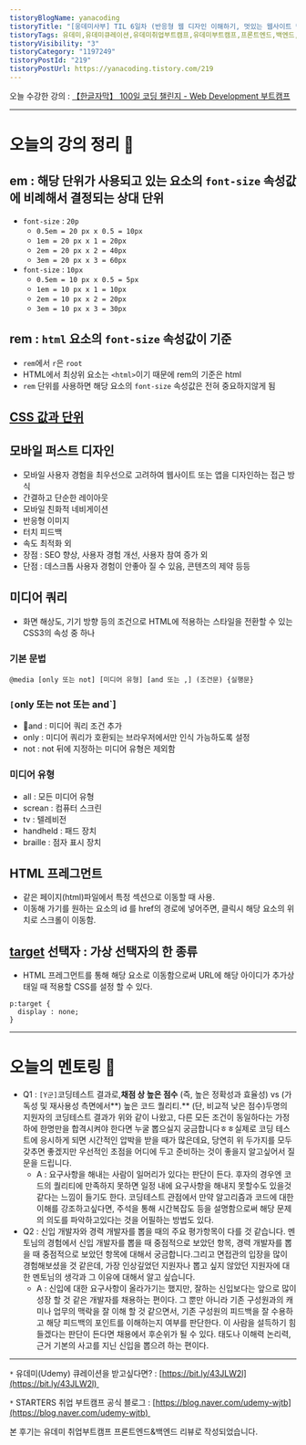 ```yaml
---
tistoryBlogName: yanacoding
tistoryTitle: "[웅데미사부] TIL 6일차 (반응형 웹 디자인 이해하기, 멋있는 웹사이트 만들기)"
tistoryTags: 유데미,유데미큐레이션,유데미취업부트캠프,유데미부트캠프,프론트엔드,백엔드,개발부트캠프
tistoryVisibility: "3"
tistoryCategory: "1197249"
tistoryPostId: "219"
tistoryPostUrl: https://yanacoding.tistory.com/219
---
```


오늘 수강한 강의 : [ 【한글자막】 100일 코딩 챌린지 - Web Development 부트캠프](https://www.udemy.com/course/100-2022-web-development/?utm_source=adwords&utm_medium=udemyads&utm_campaign=WebDevelopment_Search_la.KR_cc.KR&utm_term=_._ag_153638105748_._ad_644611295653_._kw__._de_c_._dm__._pl__._ti_dsa-1939216851836_._li_1009871_._pd__._&matchtype=&gad_source=1&gclid=CjwKCAiA-P-rBhBEEiwAQEXhH8I5AFNq9-SbeYPmP5uwMpj7SzsS-tWDZ-KBEI9inPiFi4XJTAO19hoCjtEQAvD_BwE)

---
# 오늘의 강의 정리 📗

## em : 해당 단위가 사용되고 있는 요소의 `font-size` 속성값에 비례해서 결정되는 상대 단위
- `font-size` : `20p`
	- `0.5em = 20 px x 0.5 = 10px`
	- `1em = 20 px x 1 = 20px`
	- `2em = 20 px x 2 = 40px`
	- `3em = 20 px x 3 = 60px`
- `font-size` : `10px`
	-  `0.5em = 10 px x 0.5 = 5px`
	- `1em = 10 px x 1 = 10px`
	- `2em = 10 px x 2 = 20px`
	- `3em = 10 px x 3 = 30px`

## rem : `html` 요소의 `font-size` 속성값이 기준
- `rem`에서 `r`은 `root`
- HTML에서 최상위 요소는 `<html>`이기 때문에 rem의 기준은 html
- `rem` 단위를 사용하면 해당 요소의 `font-size` 속성값은 전혀 중요하지않게 됨

## [CSS 값과 단위](https://developer.mozilla.org/ko/docs/Learn/CSS/Building_blocks/Values_and_units)

## 모바일 퍼스트 디자인
- 모바일 사용자 경험을 최우선으로 고려하여 웹사이트 또는 앱을 디자인하는 접근 방식
- 간결하고 단순한 레이아웃
- 모바일 친화적 네비게이션
- 반응형 이미지
- 터치 피드백
- 속도 최적화 외
- 장점 :  SEO 향상, 사용자 경험 개선, 사용자 참여 증가 외
- 단점 : 데스크톱 사용자 경험이 안좋아 질 수 있음, 콘텐츠의 제약 등등

## 미디어 쿼리
- 화면 해상도, 기기 방향 등의 조건으로 HTML에 적용하는 스타일을 전환할 수 있는 CSS3의 속성 중 하나
### 기본 문법
```
@media [only 또는 not] [미디어 유형] [and 또는 ,] (조건문) {실행문}
```
### `[`only 또는 not 또는 and`]
- and : 미디어 쿼리 조건 추가
- only : 미디어 쿼리가 호환되는 브라우저에서만 인식 가능하도록 설정
- not : not 뒤에 지정하는 미디어 유형은 제외함
### 미디어 유형
- all : 모든 미디어 유형
- screan : 컴퓨터 스크린
- tv : 텔레비전
- handheld : 패드 장치
- braille : 점자 표시 장치

## HTML 프레그먼트
- 같은 페이지(html)파일에서 특정 섹션으로 이동할 때 사용.
- 이동해 가기를 원하는 요소의 id 를 href의 경로에 넣어주면, 클릭시 해당 요소의 위치로 스크롤이 이동함.

## [target](https://developer.mozilla.org/en-US/docs/Web/CSS/:target) 선택자 : 가상 선택자의 한 종류
- HTML 프레그먼트를 통해 해당 요소로 이동함으로써 URL에 해당 아이디가 추가상태일 때 적용할 CSS를 설정 할 수 있다.
```
p:target {
  display : none;
}
```

---
# 오늘의 멘토링 🥸
- Q1 : `[Y군]`코딩테스트 결과로,**채점 상 높은 점수** (즉, 높은 정확성과 효율성) vs (가독성 및 재사용성 측면에서**) 높은 코드 퀄리티.** (단, 비교적 낮은 점수)두명의 지원자의 코딩테스트 결과가 위와 같이 나왔고, 다른 모든 조건이 동일하다는 가정하에 한명만을 합격시켜야 한다면 누굴 뽑으실지 궁금합니다ㅎㅎ실제로 코딩 테스트에 응시하게 되면 시간적인 압박을 받을 때가 많은데요, 당연히 위 두가지를 모두 갖추면 좋겠지만 우선적인 초점을 어디에 두고 준비하는 것이 좋을지 알고싶어서 질문을 드립니다.
	- A : 요구사항을 해내는 사람이 일머리가 있다는 판단이 든다. 후자의 경우엔 코드의 퀄리티에 만족하지 못하면 일정 내에 요구사항을 해내지 못할수도 있을것 같다는 느낌이 들기도 한다.
	  코딩테스트 관점에서 만약 알고리즘과 코드에 대한 이해를 강조하고싶다면, 주석을 통해 시간복잡도 등을 설명함으로써 해당 문제의 의도를 파악하고있다는 것을 어필하는 방법도 있다.
- Q2 : 신입 개발자와 경력 개발자를 뽑을 때의 주요 평가항목이 다를 것 같습니다. 멘토님의 경험에서 신입 개발자를 뽑을 때 중점적으로 보았던 항목, 경력 개발자를 뽑을 때 중점적으로 보았던 항목에 대해서 궁금합니다.그리고 면접관의 입장을 많이 경험해보셨을 것 같은데, 가장 인상깊었던 지원자나 뽑고 싶지 않았던 지원자에 대한 멘토님의 생각과 그 이유에 대해서 알고 싶습니다.
	- A : 신입에 대한 요구사항이 올라가기는 했지만, 잘하는 신입보다는 앞으로 많이 성장 할 것 같은 개발자를 채용하는 편이다. 그 뿐만 아니라 기존 구성원과의 캐미나 업무의 맥락을 잘 이해 할 것 같으면서, 기존 구성원의 피드백을 잘 수용하고 해당 피드백의 포인트를 이해하는지 여부를 판단한다. 이 사람을 설득하기 힘들겠다는 판단이 든다면 채용에서 후순위가 될 수 있다. 태도나 이해력 논리력, 근거 기본의 사고를 지닌 신입을 뽑으려 하는 편이다.

---
`*` 유데미(Udemy) 큐레이션을 받고싶다면? : [https://bit.ly/43JLW2l](https://bit.ly/43JLW2l) 

`*` STARTERS 취업 부트캠프 공식 블로그 : [https://blog.naver.com/udemy-wjtb](https://blog.naver.com/udemy-wjtb) 

본 후기는 유데미 취업부트캠프 프론트엔드&백엔드 리뷰로 작성되었습니다. 